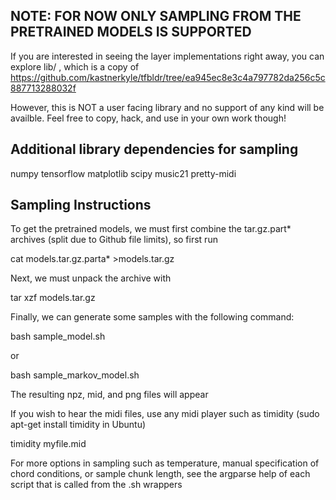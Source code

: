NOTE: FOR NOW ONLY SAMPLING FROM THE PRETRAINED MODELS IS SUPPORTED
-------------------------------------------------------------------
If you are interested in seeing the layer implementations right away, you can explore lib/ , which is a copy of https://github.com/kastnerkyle/tfbldr/tree/ea945ec8e3c4a797782da256c5c887713288032f

However, this is NOT a user facing library and no support of any kind will be availble. Feel free to copy, hack, and use in your own work though!

Additional library dependencies for sampling
------------------------------------
numpy
tensorflow
matplotlib
scipy
music21
pretty-midi


Sampling Instructions
---------------------
To get the pretrained models, we must first combine the tar.gz.part\* archives (split due to Github file limits), so first run

cat models.tar.gz.parta\* >models.tar.gz

Next, we must unpack the archive with

tar xzf models.tar.gz

Finally, we can generate some samples with the following command:

bash sample\_model.sh

or 

bash sample\_markov\_model.sh

The resulting npz, mid, and png files will appear

If you wish to hear the midi files, use any midi player such as timidity (sudo apt-get install timidity in Ubuntu)

timidity myfile.mid

For more options in sampling such as temperature, manual specification of chord conditions, or sample chunk length, see the argparse help of each script that is called from the .sh wrappers
